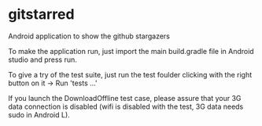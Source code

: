# gitstarred
Android application to show the github stargazers

To make the application run, just import the main build.gradle file in Android studio and press run.

To give a try of the test suite, just run the test foulder clicking with the right button on it -> Run 'tests ...'

If you launch the DownloadOffline test case, please assure that your 3G data connection is disabled (wifi is disabled with the test,
3G data needs sudo in Android L).
